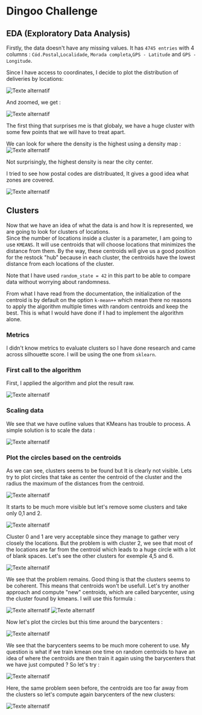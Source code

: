 # Dingoo Challenge


## EDA (Exploratory Data Analysis)

Firstly, the data doesn't have any missing values. 
It has `4745 entries` with 4 columns : `Cód.Postal`,`Localidade`,
`Morada completa`,`GPS - Latitude` and `GPS - Longitude`.  

Since I have access to coordinates, I decide to plot the distribution of deliveries by locations:  
  
![Texte alternatif](src/delivery_locations_distribution.PNG)  
  
And zoomed, we get :  
  
![Texte alternatif](src/delivery_locations_distribution_zoom.PNG)
  
  
The first thing that surprises me is that globaly, 
we have a huge cluster with some few points that we will have to treat apart.  

We can look for where the density is the highest using a density map :  
![Texte alternatif](src/density_heatmap.PNG)
  
Not surprisingly, the highest density is near the city center.

I tried to see how postal codes are distribuated, It gives a good idea what zones 
are covered.

![Texte alternatif](src/delivery_locations_distribution_postal_code.PNG)

## Clusters

Now that we have an idea of what the data is and how It is represented, we are going to look for
clusters of locations.  
Since the number of locations inside a cluster is a parameter, I am going to use `KMEANS`.
It will use centroids that will choose locations that minimizes the distance from them.
By the way, these centroids will give us a good position for the restock "hub" because in each cluster,
the centroids have the lowest distance from each locations of the cluster.

Note that I have used `random_state = 42` in this part to be able to compare data without worrying about randomness.

From what I have read from the documentation, the initialization of the centroid is by default on the option `k-mean++` which mean there no reasons to apply the algorithm multiple times with random centroids and keep the best. This is what I would have done if I had to implement the algorithm alone.

### Metrics

I didn't know metrics to evaluate clusters so I have done research and came across silhouette score. I will be using the one from `sklearn`.



### First call to the algorithm

First, I applied the algorithm and plot the result raw.

![Texte alternatif](src/clusters_kmeans_unscaled.png)

### Scaling data

We see that we have outline values that KMeans has trouble to process.
A simple solution is to scale the data :

![Texte alternatif](src/clusters_kmeans.png)


### Plot the circles based on the centroids

As we can see, clusters seems to be found but It is clearly not visible.
Lets try to plot circles that take as center the centroid of the cluster and the radius
the maximum of the distances from the centroid.

![Texte alternatif](src/clusters_kmeans_circles.png)

It starts to be much more visible but let's remove some clusters and take
only 0,1 and 2.

![Texte alternatif](src/clusters_kmeans_0_to_2.png)


Cluster 0 and 1 are very acceptable since they manage to gather very closely the locations.
But the problem is with cluster 2, we see that most of the locations are far from the centroid
which leads to a huge circle with a lot of blank spaces. Let's see the other
clusters for exemple 4,5 and 6.

![Texte alternatif](src/clusters_kmeans_4_to_6.png)

We see that the problem remains. Good thing is that the clusters seems to be coherent.
This means that centroids won't be usefull. Let's try another approach and compute "new" centroids, which are called barycenter, using the cluster found by kmeans. I will use this formula :

![Texte alternatif](src/formula_barycenter_1.png)
![Texte alternatif](src/formula_barycenter_2.png)

Now let's plot the circles but this time around the barycenters :

![Texte alternatif](src/clusters_kmeans_circles_barycenters.PNG)

We see that the barycenters seems to be much more coherent to use. My question is what if we train kmean one time on random centroids to have an idea of where the centroids are then train it again using the barycenters that we have just computed ? So let's try :

![Texte alternatif](src/clusters_kmeans_basedon_barycenters.PNG)

Here, the same problem seen before, the centroids are too far away from the clusters so let's compute again barycenters of the new clusters:

![Texte alternatif](src/clusters_kmeans_basedon_barycenters_1.PNG)




